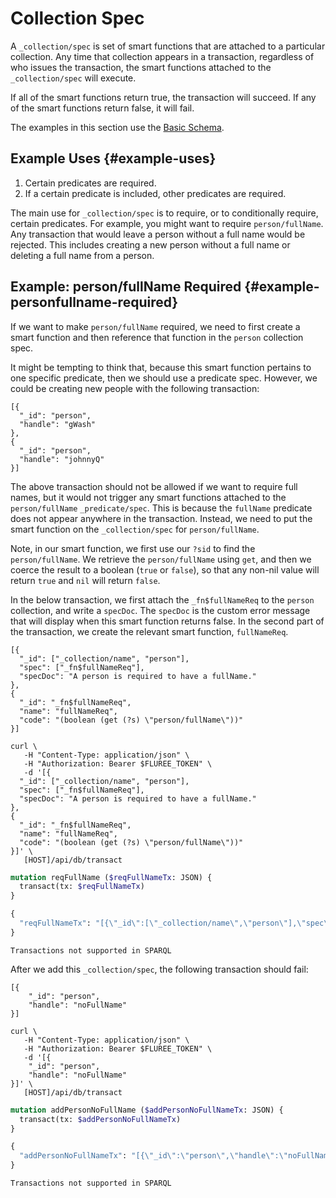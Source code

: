 # Collection Spec

A `_collection/spec` is set of smart functions that are attached to a particular collection. Any time that collection appears in a transaction, regardless of who issues the transaction, the smart functions attached to the `_collection/spec` will execute.

If all of the smart functions return true, the transaction will succeed. If any of the smart functions return false, it will fail.

The examples in this section use the [Basic Schema](/docs/getting-started/fluree-basics#overview).

## Example Uses {#example-uses}

1. Certain predicates are required.
2. If a certain predicate is included, other predicates are required.

The main use for `_collection/spec` is to require, or to conditionally require, certain predicates. For example, you might want to require `person/fullName`. Any transaction that would leave a person without a full name would be rejected. This includes creating a new person without a full name or deleting a full name from a person.

## Example: person/fullName Required {#example-personfullname-required}

If we want to make `person/fullName` required, we need to first create a smart function and then reference that function in the `person` collection spec.

It might be tempting to think that, because this smart function pertains to one specific predicate, then we should use a predicate spec. However, we could be creating new people with the following transaction:

```all
[{
  "_id": "person",
  "handle": "gWash"
},
{
  "_id": "person",
  "handle": "johnnyQ"
}]
```

The above transaction should not be allowed if we want to require full names, but it would not trigger any smart functions attached to the `person/fullName` `_predicate/spec`. This is because the `fullName` predicate does not appear anywhere in the transaction. Instead, we need to put the smart function on the `_collection/spec` for `person/fullName`.

Note, in our smart function, we first use our `?sid` to find the `person/fullName`. We retrieve the `person/fullName` using `get`, and then we coerce the result to a boolean (`true` or `false`), so that any non-nil value will return `true` and `nil` will return `false`.

In the below transaction, we first attach the `_fn$fullNameReq` to the `person` collection, and write a `specDoc`. The `specDoc` is the custom error message that will display when this smart function returns false. In the second part of the transaction, we create the relevant smart function, `fullNameReq`.

```flureeql
[{
  "_id": ["_collection/name", "person"],
  "spec": ["_fn$fullNameReq"],
  "specDoc": "A person is required to have a fullName."
},
{
  "_id": "_fn$fullNameReq",
  "name": "fullNameReq",
  "code": "(boolean (get (?s) \"person/fullName\"))"
}]
```

```curl
curl \
   -H "Content-Type: application/json" \
   -H "Authorization: Bearer $FLUREE_TOKEN" \
   -d '[{
  "_id": ["_collection/name", "person"],
  "spec": ["_fn$fullNameReq"],
  "specDoc": "A person is required to have a fullName."
},
{
  "_id": "_fn$fullNameReq",
  "name": "fullNameReq",
  "code": "(boolean (get (?s) \"person/fullName\"))"
}]' \
   [HOST]/api/db/transact
```

```graphql
mutation reqFullName ($reqFullNameTx: JSON) {
  transact(tx: $reqFullNameTx)
}

{
  "reqFullNameTx": "[{\"_id\":[\"_collection/name\",\"person\"],\"spec\":[\"_fn$fullNameReq\"],\"specDoc\":\"A person is required to have a fullName.\"},{\"_id\":\"_fn$fullNameReq\",\"name\":\"fullNameReq\",\"code\":\"(boolean (get (?s) \\\"person/fullName\\\"))\"}]"
}
```

```sparql
Transactions not supported in SPARQL
```

After we add this `_collection/spec`, the following transaction should fail:

```flureeql
[{
    "_id": "person",
    "handle": "noFullName"
}]
```

```curl
curl \
   -H "Content-Type: application/json" \
   -H "Authorization: Bearer $FLUREE_TOKEN" \
   -d '[{
    "_id": "person",
    "handle": "noFullName"
}]' \
   [HOST]/api/db/transact
```

```graphql
mutation addPersonNoFullName ($addPersonNoFullNameTx: JSON) {
  transact(tx: $addPersonNoFullNameTx)
}

{
  "addPersonNoFullNameTx": "[{\"_id\":\"person\",\"handle\":\"noFullName\"}]"
}
```

```sparql
Transactions not supported in SPARQL
```
